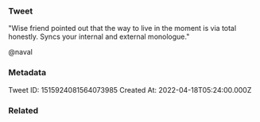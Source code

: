 ### Tweet
"Wise friend pointed out that the way to live in the moment is via total honestly. Syncs your internal and external monologue."

@naval

### Metadata
Tweet ID: 1515924081564073985
Created At: 2022-04-18T05:24:00.000Z

### Related

